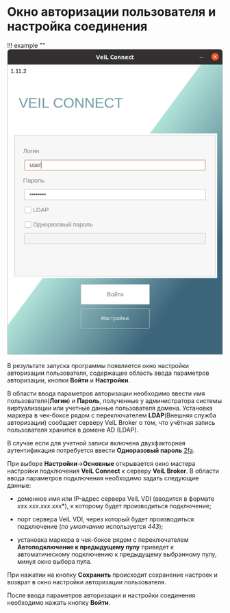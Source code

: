 # Окно авторизации пользователя и настройка соединения

!!! example ""
    ![image](../../_assets/vdi/thin_client/connect_start_window.png)

В результате запуска программы появляется окно настройки авторизации пользователя, содержащее область ввода 
параметров авторизации, кнопки **Войти** и **Настройки**.

В области ввода параметров авторизации необходимо ввести имя пользователя(**Логин**) и **Пароль**, 
полученные у администратора системы виртуализации или учетные данные пользователя домена. 
Установка маркера в чек-боксе рядом с переключателем **LDAP**(Внешняя служба авторизации) 
сообщает серверу VeiL Broker о том, что учётная запись пользователя хранится в домене 
AD (LDAP). 

В случае если для учетной записи включена двухфакторная аутентификация потребуется ввести
**Одноразовый пароль** [2fa](../../broker/faq/2fa.md).

При выборе **Настройки**->**Основные** открывается окно мастера настройки подключения **VeiL Connect** к серверу 
**VeiL Broker**. В области ввода параметров подключения необходимо задать следующие данные:

- доменное имя или IP-адрес сервера VeiL VDI (вводится в формате *xxx.xxx.xxx.xxx**), 
к которому будет производиться подключение;

- порт сервера VeiL VDI, через который будет производиться подключение (*по умолчанию* 
используется *443*);
  
- установка маркера в чек-боксе рядом с переключателем **Автоподключение к предыдущему пулу** 
приведет к автоматическому подключению к предыдущему выбранному пулу, минуя окно выбора пула.
     
При нажатии на кнопку **Сохранить** происходит сохранение настроек и возврат в 
окно настройки авторизации пользователя.

После ввода параметров авторизации и настройки соединения необходимо нажать кнопку **Войти**.
